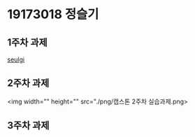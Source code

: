 # 19173018 정슬기

## 1주차 과제
   [seulgi](https://github.com/Jung-seulgi "seulgi")
   
## 2주차 과제
<img width="" height="" src="./png/캡스톤 2주차 실습과제.png>

## 3주차 과제
